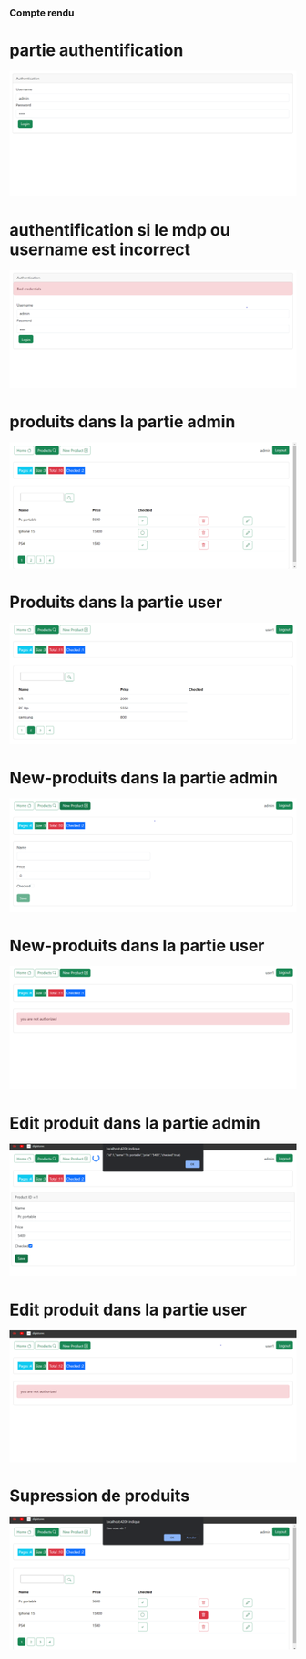 <h3>Compte rendu</h3>

<h1>partie authentification</h1>

<img src="Capture/authentification.png">

<h1>authentification si le mdp ou username est incorrect</h1>

<img src="Capture/authetification-incorrrect.png">

<h1>produits dans la partie admin</h1>

<img src="Capture/Products-admin.png">

<h1>Produits dans la partie user</h1>

<img src="Capture/products-user.png">

<h1>New-produits dans la partie admin</h1>

<img src="Capture/newProduct-admin.png">

<h1>New-produits dans la partie user</h1>

<img src="Capture/newProduct-user.png">

<h1>Edit produit dans la partie admin</h1>

<img src="Capture/editproduct-admin2.png">

<h1>Edit produit dans la partie user</h1>

<img src="Capture/editProduct-user.png">

<h1>Supression de produits</h1>

<img src="Capture/suppressionProduit.png">
